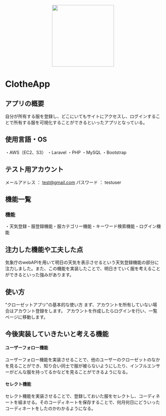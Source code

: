 <p align="center"><a href="https://clotheapp.herokuapp.com/"><img src="https://news.p-mom.net/wp-content/uploads/2017/08/123661m.jpg" width="200" height="200"></a></p>

# ClotheApp

## アプリの概要
自分が所有する服を登録し、どこにいてもサイトにアクセスし、ログインすることで所有する服を可視化することができるといったアプリとなっている。

## 使用言語・OS
・AWS（EC2、S3）
・Laravel
・PHP
・MySQL
・Bootstrap

## テスト用アカウント
メールアドレス ： test@gmail.com
パスワード ： testuser

## 機能一覧
<h3>機能</h3>
・天気登録・服登録機能・服カテゴリー機能・キーワード検索機能・ログイン機能

## 注力した機能や工夫した点
気象庁のwebAPIを用いて明日の天気を表示させるという天気登録機能の部分に注力しました。また、この機能を実装したことで、明日きていく服を考えることができるといった強みがあります。

## 使い方
"クローゼットアプリ"の基本的な使い方
まず、アカウントを所有していない場合はアカウント登録をします。
アカウントを作成したらログインを行い、一覧ページに移動します。

## 今後実装していきたいと考える機能

<h4>ユーザーフォロー機能</h4>
ユーザーフォロー機能を実装させることで、他のユーザーのクローゼットのなかを見ることができ、知り合い同士で服が被らないようにしたり、インフルエンサーがどんな服を持ってるかなどを見ることができるようになる。
<h4>セレクト機能</h4>
セレクト機能を実装させることで、登録しておいた服をセレクトし、コーディネートを組ませる。そのコーディネートを保存することで、何月何日にどういったコーディネートをしたのかわかるようになる。
